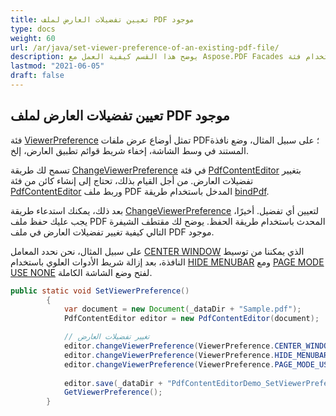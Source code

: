 ```yaml
---
title: تعيين تفضيلات العارض لملف PDF موجود
type: docs
weight: 60
url: /ar/java/set-viewer-preference-of-an-existing-pdf-file/
description: يوضح هذا القسم كيفية العمل مع Aspose.PDF Facades باستخدام فئة PdfContentEditor.
lastmod: "2021-06-05"
draft: false
---
```


## تعيين تفضيلات العارض لملف PDF موجود

فئة [ViewerPreference](https://reference.aspose.com/pdf/java/com.aspose.pdf.facades/viewerpreference) تمثل أوضاع عرض ملفات PDF؛ على سبيل المثال، وضع نافذة المستند في وسط الشاشة، إخفاء شريط قوائم تطبيق العارض، إلخ.

تسمح لك طريقة [ChangeViewerPreference](https://reference.aspose.com/pdf/java/com.aspose.pdf.facades/PdfContentEditor#changeViewerPreference-int-) في فئة [PdfContentEditor](https://reference.aspose.com/pdf/java/com.aspose.pdf.facades/PdfContentEditor) بتغيير تفضيلات العارض.
 من أجل القيام بذلك، تحتاج إلى إنشاء كائن من فئة [PdfContentEditor](https://reference.aspose.com/pdf/java/com.aspose.pdf.facades/PdfContentEditor) وربط ملف PDF المدخل باستخدام طريقة [bindPdf](https://reference.aspose.com/pdf/java/com.aspose.pdf.facades/PdfContentEditor#bindPdf-java.lang.String-).

بعد ذلك، يمكنك استدعاء طريقة [ChangeViewerPreference](https://reference.aspose.com/pdf/java/com.aspose.pdf.facades/PdfContentEditor#changeViewerPreference-int-) لتعيين أي تفضيل. أخيرًا، يجب عليك حفظ ملف PDF المحدث باستخدام طريقة الحفظ. يوضح لك مقتطف الشيفرة التالي كيفية تغيير تفضيلات العارض في ملف PDF موجود.

على سبيل المثال، نحن نحدد المعامل [CENTER WINDOW](https://reference.aspose.com/pdf/java/com.aspose.pdf.facades/ViewerPreference#CENTER_WINDOW) الذي يمكننا من توسيط النافذة، بعد إزالة شريط الأدوات العلوي باستخدام [HIDE MENUBAR](https://reference.aspose.com/pdf/java/com.aspose.pdf.facades/ViewerPreference#HIDE_MENUBAR) ومع [PAGE MODE USE NONE](https://reference.aspose.com/pdf/java/com.aspose.pdf.facades/ViewerPreference#PAGE_MODE_USE_NONE) لفتح وضع الشاشة الكاملة.
```java
public static void SetViewerPreference()
        {
            var document = new Document(_dataDir + "Sample.pdf");
            PdfContentEditor editor = new PdfContentEditor(document);

            // تغيير تفضيلات العارض
            editor.changeViewerPreference(ViewerPreference.CENTER_WINDOW);
            editor.changeViewerPreference(ViewerPreference.HIDE_MENUBAR);
            editor.changeViewerPreference(ViewerPreference.PAGE_MODE_USE_NONE);
            
            editor.save(_dataDir + "PdfContentEditorDemo_SetViewerPreference.pdf");
            GetViewerPreference();
        }
```
